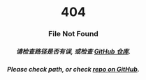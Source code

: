 <h1 align="center">404</h1>
<h3 align="center">File Not Found</h3>
<h5 align="center">请检查路径是否有误, 或检查 <a href="//github.com/wyf01239/siiwayHome">GitHub 仓库</a>.</h5>
<h5 align="center">Please check path, or check <a href="//github.com/wyf01239/siiwayHome">repo on GitHub</a>.</h5>